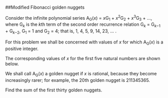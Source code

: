 ##Modified Fibonacci golden nuggets

Consider the infinite polynomial series A<sub>G</sub>(<i>x</i>) = <i>x</i>G<sub>1</sub> + <i>x</i><sup>2</sup>G<sub>2</sub> + <i>x</i><sup>3</sup>G<sub>3</sub> + ..., where G<sub><i>k</i></sub> is the <i>k</i>th term of the second order recurrence relation G<sub><i>k</i></sub> = G<sub><i>k</i>&#x2212;1</sub> + G<sub><i>k</i>&#x2212;2</sub>, G<sub>1</sub> = 1 and G<sub>2</sub> = 4; that is, 1, 4, 5, 9, 14, 23, ... .

For this problem we shall be concerned with values of <i>x</i> for which A<sub>G</sub>(<i>x</i>) is a positive integer.

The corresponding values of <i>x</i> for the first five natural numbers are shown below.

We shall call A<sub>G</sub>(<i>x</i>) a golden nugget if <i>x</i> is rational, because they become increasingly rarer; for example, the 20th golden nugget is 211345365.

Find the sum of the first thirty golden nuggets.
